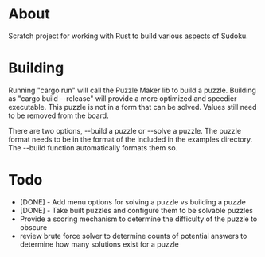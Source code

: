 # About
Scratch project for working with Rust to build various aspects of Sudoku.

# Building
Running "cargo run" will call the Puzzle Maker lib to build a puzzle. Building as "cargo build --release" will provide a more optimized and speedier executable. This puzzle is not in a form that can be solved. Values still need to be removed from the board. 

There are two options, --build a puzzle or --solve a puzzle. The puzzle format needs to be in the format of the included in the examples directory. The --build function automatically formats them so.

# Todo
* [DONE] - Add menu options for solving a puzzle vs building a puzzle
* [DONE] - Take built puzzles and configure them to be solvable puzzles
* Provide a scoring mechanism to determine the difficulty of the puzzle to obscure
* review brute force solver to determine counts of potential answers to determine how many solutions exist for a puzzle
